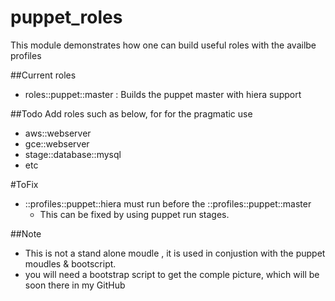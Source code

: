 # puppet_roles
This module demonstrates how one can build useful roles with the availbe profiles

##Current roles
- roles::puppet::master : Builds the puppet master with hiera support

##Todo
Add roles such as below, for for the pragmatic use
 - aws::webserver
 - gce::webserver
 - stage::database::mysql
 - etc

#ToFix
- ::profiles::puppet::hiera must run before the ::profiles::puppet::master
  - This can be fixed by using puppet run stages. 
  
##Note
- This is not a stand alone moudle , it is used in conjustion with the puppet moudles & bootscript.
- you will need a bootstrap script to get the comple picture, which will be soon there in my GitHub
